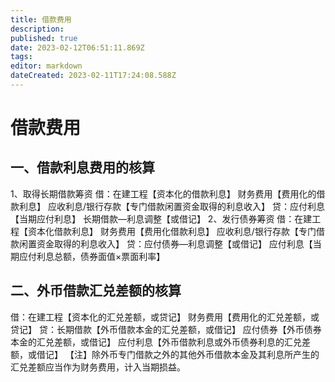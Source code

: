 ```yaml
---
title: 借款费用
description: 
published: true
date: 2023-02-12T06:51:11.869Z
tags: 
editor: markdown
dateCreated: 2023-02-11T17:24:08.588Z
---
```


# 借款费用

## 一、借款利息费用的核算

1、取得长期借款筹资
借：在建工程【资本化的借款利息】
       财务费用【费用化的借款利息】
       应收利息/银行存款【专门借款闲置资金取得的利息收入】
    贷：应付利息【当期应付利息】
            长期借款—利息调整【或借记】
2、发行债券筹资
借：在建工程【资本化借款利息】
       财务费用【费用化借款利息】
       应收利息/银行存款【专门借款闲置资金取得的利息收入】
    贷：应付债券—利息调整【或借记】
           应付利息【当期应付利息总额，债券面值×票面利率】

## 二、外币借款汇兑差额的核算

借：在建工程【资本化的汇兑差额，或贷记】
       财务费用【费用化的汇兑差额，或贷记】
    贷：长期借款【外币借款本金的汇兑差额，或借记】
           应付债券【外币债券本金的汇兑差额，或借记】
           应付利息【外币借款利息或外币债券利息的汇兑差额，或借记】
【注】除外币专门借款之外的其他外币借款本金及其利息所产生的汇兑差额应当作为财务费用，计入当期损益。